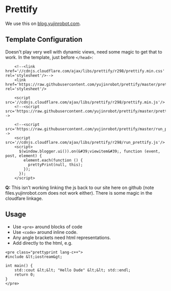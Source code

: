 Prettify
========

We use this on [blog.yujinrobot.com](http://blog.yujinrobot.com).

Template Configuration
----------------------

Doesn't play very well with dynamic views, need some magic to get that to work. In the template, just before ```</head>```:

```
    <!--<link href='//cdnjs.cloudflare.com/ajax/libs/prettify/r298/prettify.min.css' rel='stylesheet'/>-->
    <link href='https://raw.githubusercontent.com/yujinrobot/prettify/master/prettify.min.css' rel='stylesheet'/>

    <script src='//cdnjs.cloudflare.com/ajax/libs/prettify/r298/prettify.min.js'/>
    <!--<script src='https://raw.githubusercontent.com/yujinrobot/prettify/master/prettify.min.js'/>-->

    <!--<script src='https://raw.githubusercontent.com/yujinrobot/prettify/master/run_prettify.js'/>-->
    <script src='//cdnjs.cloudflare.com/ajax/libs/prettify/r298/run_prettify.js'/>
    <script>
      $(window.blogger.ui()).on(&#39;viewitem&#39;, function (event, post, element) {
        element.each(function () {
          prettyPrint(null, this);
        });
      });
    </script>
```

**Q:** This isn't working linking the js back to our site here on github (note files.yujinrobot.com does not work either). There is some magic in the cloudfare linkage.

Usage
-----

* Use ```<pre>``` around blocks of code
* Use ```<code>``` around inline code.
* Any angle brackets need html representations.
* Add directly to the html, e.g.

```
<pre class="prettyprint lang-c++">
#include &lt;iostream&gt;

int main() {
    std::cout &lt;&lt; "Hello Dude" &lt;&lt; std::endl;
    return 0;
}
</pre>

```

